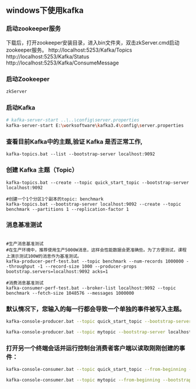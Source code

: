 ## windows下使用kafka
### 启动zookeeper服务
下载后，打开zookeeper安装目录，进入bin文件夹，双击zkServer.cmd启动zookeeper服务。
http://localhost:5253/Kafka/Topics
http://localhost:5253/Kafka/Status
http://localhost:5253/Kafka/ConsumeMessage

### 启动Zookeeper
```bash
zkServer
```
### 启动Kafka
```bash
# kafka-server-start ..\..\config\server.properties
kafka-server-start E:\worksoftware\kafka3.4\config\server.properties
```
### 查看目前Kafka中的主题,验证 Kafka 是否正常工作,
```shell
kafka-topics.bat --list --bootstrap-server localhost:9092
```
### 创建 Kafka 主题（Topic）
```shell
kafka-topics.bat --create --topic quick_start_topic --bootstrap-server localhost:9092

#创建一个1个分区1个副本的topic: benchmark
kafka-topics.bat --bootstrap-server localhost:9092 --create --topic benchmark --partitions 1 --replication-factor 1
```
### 消息基准测试
```shell

#生产消息基准测试
#在生产环境中，推荐使用生产5000W消息，这样会性能数据会更准确些。为了方便测试，课程上演示测试100W的消息作为基准测试。
kafka-producer-perf-test.bat --topic benchmark --num-records 1000000 --throughput -1 --record-size 1000 --producer-props bootstrap.servers=localhost:9092 acks=1

#消费消息基准测试
kafka-consumer-perf-test.bat --broker-list localhost:9092 --topic benchmark --fetch-size 1048576 --messages 1000000
```

### 默认情况下，您输入的每一行都会导致一个单独的事件被写入主题。
```bash
kafka-console-producer.bat --topic quick_start_topic --bootstrap-server localhost:9092

kafka-console-producer.bat --topic mytopic --bootstrap-server localhost:9092
```
### 打开另一个终端会话并运行控制台消费者客户端以读取刚刚创建的事件：
```bash
kafka-console-consumer.bat --topic quick_start_topic --from-beginning --bootstrap-server localhost:9092

kafka-console-consumer.bat --topic mytopic --from-beginning --bootstrap-server localhost:9092
```
